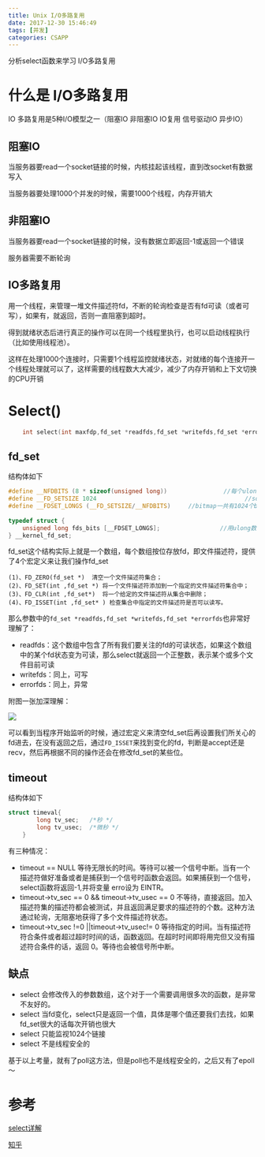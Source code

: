 ```yaml
---
title: Unix I/O多路复用
date: 2017-12-30 15:46:49
tags: [并发]
categories: CSAPP
---
```

分析select函数来学习 I/O多路复用
<!-- more -->



# 什么是 I/O多路复用

IO 多路复用是5种I/O模型之一（阻塞IO 非阻塞IO IO复用 信号驱动IO 异步IO）

## 阻塞IO

当服务器要read一个socket链接的时候，内核挂起该线程，直到改socket有数据写入

当服务器要处理1000个并发的时候，需要1000个线程，内存开销大

## 非阻塞IO

当服务器要read一个socket链接的时候，没有数据立即返回-1或返回一个错误

服务器需要不断轮询

## IO多路复用

用一个线程，来管理一堆文件描述符fd，不断的轮询检查是否有fd可读（或者可写），如果有，就返回，否则一直阻塞到超时。

得到就绪状态后进行真正的操作可以在同一个线程里执行，也可以启动线程执行（比如使用线程池）。

这样在处理1000个连接时，只需要1个线程监控就绪状态，对就绪的每个连接开一个线程处理就可以了，这样需要的线程数大大减少，减少了内存开销和上下文切换的CPU开销

# Select()
```c
	int select(int maxfdp,fd_set *readfds,fd_set *writefds,fd_set *errorfds,struct timeval *timeout);
```




## fd_set

结构体如下

```c
#define __NFDBITS (8 * sizeof(unsigned long))                //每个ulong型可以表示多少个bit,
#define __FD_SETSIZE 1024                                          //socket最大取值为1024
#define __FDSET_LONGS (__FD_SETSIZE/__NFDBITS)     //bitmap一共有1024个bit，共需要多少个ulong
 
typedef struct {
    unsigned long fds_bits [__FDSET_LONGS];                 //用ulong数组来表示bitmap
} __kernel_fd_set;
```

fd_set这个结构实际上就是一个数组，每个数组按位存放fd，即文件描述符，提供了4个宏定义来让我们操作fd_set

```
(1)、FD_ZERO(fd_set *)  清空一个文件描述符集合；
(2)、FD_SET(int ,fd_set *) 将一个文件描述符添加到一个指定的文件描述符集合中；
(3)、FD_CLR(int ,fd_set*)  将一个给定的文件描述符从集合中删除；
(4)、FD_ISSET(int ,fd_set* ) 检查集合中指定的文件描述符是否可以读写。
```

那么参数中的`fd_set *readfds,fd_set *writefds,fd_set *errorfds`也非常好理解了：

- readfds：这个数组中包含了所有我们要关注的fd的可读状态，如果这个数组中的某个fd状态变为可读，那么select就返回一个正整数，表示某个或多个文件目前可读
- writefds：同上，可写
- errorfds：同上，异常

附图一张加深理解：

![](http://img.blog.csdn.net/20131007164314234?watermark/2/text/aHR0cDovL2Jsb2cuY3Nkbi5uZXQvbGluZ2Zlbmd0ZW5nZmVp/font/5a6L5L2T/fontsize/400/fill/I0JBQkFCMA==/dissolve/70/gravity/SouthEast)



可以看到当程序开始监听的时候，通过宏定义来清空fd_set后再设置我们所关心的fd进去，在没有返回之后，通过`FD_ISSET`来找到变化的fd，判断是accept还是recv，然后再根据不同的操作还会在修改fd_set的某些位。



## timeout

结构体如下

```c
struct timeval{      
        long tv_sec;   /*秒 */
        long tv_usec;  /*微秒 */   
    }
```

有三种情况：

- timeout == NULL  等待无限长的时间。等待可以被一个信号中断。当有一个描述符做好准备或者是捕获到一个信号时函数会返回。如果捕获到一个信号， select函数将返回-1,并将变量 erro设为 EINTR。
- timeout->tv_sec == 0 && timeout->tv_usec == 0 不等待，直接返回。加入描述符集的描述符都会被测试，并且返回满足要求的描述符的个数。这种方法通过轮询，无阻塞地获得了多个文件描述符状态。
- timeout->tv_sec !=0 ||timeout->tv_usec!= 0 等待指定的时间。当有描述符符合条件或者超过超时时间的话，函数返回。在超时时间即将用完但又没有描述符合条件的话，返回 0。等待也会被信号所中断。






## 缺点

- select 会修改传入的参数数组，这个对于一个需要调用很多次的函数，是非常不友好的。
- select 当fd变化，select只是返回一个值，具体是哪个值还要我们去找，如果fd_set很大的话每次开销也很大
- select 只能监视1024个链接 
- select 不是线程安全的

基于以上考量，就有了poll这方法，但是poll也不是线程安全的，之后又有了epoll～



# 参考

[select详解](https://www.cnblogs.com/ccsccs/articles/4224253.html)

[知乎](https://www.zhihu.com/question/28594409)